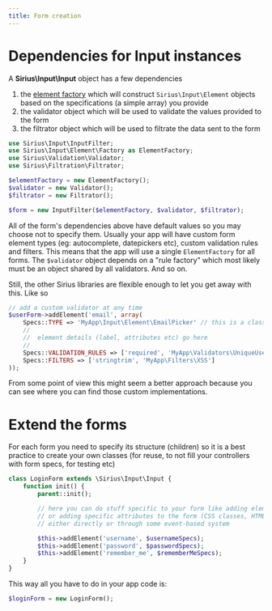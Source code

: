```yaml
---
title: Form creation
---
```


# Dependencies for Input instances

A **Sirius\Input\Input** object has a few dependencies

1. the [element factory](Building_forms/Element_factory.md) which will construct `Sirius\Input\Element` objects based on the specifications (a simple array) you provide
2. the validator object which will be used to validate the values provided to the form
3. the filtrator object which will be used to filtrate the data sent to the form

```php
use Sirius\Input\InputFilter;
use Sirius\Input\Element\Factory as ElementFactory;
use Sirius\Validation\Validator;
use Sirius\Filtration\Filtrator;

$elementFactory = new ElementFactory();
$validator = new Validator();
$filtrator = new Filtrator();

$form = new InputFilter($elementFactory, $validator, $filtrator);
```

All of the form's dependencies above have default values so you may choose not to specify them. Usually your app will have custom form element types (eg: autocomplete, datepickers etc), custom validation rules and filters.
This means that the app will use a single `ElementFactory` for all forms. The `$validator` object depends on a "rule factory" which most likely must be an object shared by all validators. And so on.

Still, the other Sirius libraries are flexible enough to let you get away with this. Like so

```php
// add a custom validator at any time
$userForm->addElement('email', array(
    Specs::TYPE => 'MyApp\Input\Element\EmailPicker' // this is a class
    //
    //  element details (label, attributes etc) go here
    //
    Specs::VALIDATION_RULES => ['required', 'MyApp\Validators\UniqueUserEmail']
    Specs::FILTERS => ['stringtrim', 'MyApp\Filters\XSS']
));
```

From some point of view this might seem a better approach because you can see where you can find those custom implementations.

# Extend the forms

For each form you need to specify its structure (children) so it is a best practice to create your own classes (for reuse, to not fill your controllers with form specs, for testing etc)

```php
class LoginForm extends \Sirius\Input\Input {
    function init() {
        parent::init();

        // here you can do stuff specific to your form like adding elements
        // or adding specific attributes to the form (CSS classes, HTML attributes etc)
        // either directly or through some event-based system

        $this->addElement('username', $usernameSpecs);
        $this->addElement('password', $passwordSpecs);
        $this->addElement('remember_me', $rememberMeSpecs);
    }
}
```

This way all you have to do in your app code is:

```php
$loginForm = new LoginForm();
```
